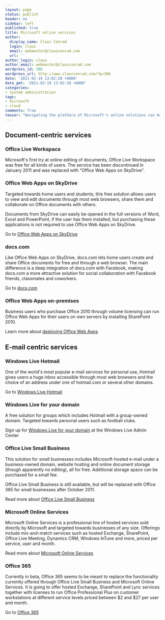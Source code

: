 ```yaml
---
layout: page
status: publish
header: no
sidebar: left
published: true
title: Microsoft online services
author:
  display_name: Claus Conrad
  login: claus
  email: webmaster@clausconrad.com
  url: ''
author_login: claus
author_email: webmaster@clausconrad.com
wordpress_id: 386
wordpress_url: http://www.clausconrad.com/?p=386
date: '2011-02-19 13:02:28 +0000'
date_gmt: '2011-02-19 12:02:28 +0000'
categories:
- System administration
tags:
- microsoft
- cloud
comments: True
teaser: "Navigating the plethora of Microsoft's online solutions can be confusing. Here's a high-level overview to help you choose."
---
```

## Document-centric services

### Office Live Workspace

Microsoft's first try at online editing of documents, Office Live Workspace was free for all kinds of users. The service has been discontinued in January 2011 and was replaced with "Office Web Apps on SkyDrive".

### Office Web Apps on SkyDrive

Targeted towards home users and students, this free solution allows users to view and edit documents through most web browsers, share them and collaborate on Office documents with others.

Documents from SkyDrive can easily be opened in the full versions of Word, Excel and PowerPoint, if the user has them installed, but purchasing these applications is not required to use Office Web Apps on SkyDrive.

Go to [Office Web Apps on SkyDrive](http://www.officelive.com/)

### docs.com

Like Office Web Apps on SkyDrive, docs.com lets home users create and share Office documents for free and through a web browser. The main difference is a deep integration of docs.com with Facebook, making docs.com a more attractive solution for social collaboration with Facebook friends, classmates and coworkers.

Go to [docs.com](http://docs.com/)

### Office Web Apps on-premises

Business users who purchase Office 2010 through volume licensing can run Office Web Apps for their users on own servers by installing SharePoint 2010.

Learn more about [deploying Office Web Apps](http://technet.microsoft.com/en-US/office/ee815687.aspx)

## E-mail centric services

### Windows Live Hotmail

One of the world's most popular e-mail services for personal use, Hotmail gives users a huge inbox accessible through most web browsers and the choice of an address under one of hotmail.com or several other domains.

Go to [Windows Live Hotmail](http://www.hotmail.com/)

### Windows Live for your domain

A free solution for groups which includes Hotmail with a group-owned domain. Targeted towards personal users such as football clubs.

Sign up for [Windows Live for your domain](http://explore.live.com/windows-live-admin-center) at the Windows Live Admin Center

### Office Live Small Business

This solution for small businesses includes Microsoft-hosted e-mail under a business-owned domain, website hosting and online document storage (though apparently no editing), all for free. Additional storage space can be purchased for a small fee.

Office Live Small Business is still available, but will be replaced with Office 365 for small businesses after October 2011.

Read more about [Office Live Small Business](http://smallbusiness.officelive.com/en-us/)

### Microsoft Online Services

Microsoft Online Services is a professional line of hosted services sold directly by Microsoft and targeted towards businesses of any size. Offerings include mix-and-match services such as hosted Exchange, SharePoint, Office Live Meeting, Dynamics CRM, Windows InTune and more, priced per service, user and month.

Read more about [Microsoft Online Services](http://www.microsoft.com/online/)

### Office 365

Currently in beta, Office 365 seems to be meant to replace the functionality currently offered through Office Live Small Business and Microsoft Online Services. It is going to offer hosted Exchange, SharePoint and Lync services together with licenses to run Office Professional Plus on customer workstations at different service levels priced between $2 and $27 per user and month.

Go to [Office 365](http://office365.microsoft.com/en-US/online-services.aspx)

